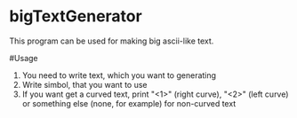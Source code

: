 # bigTextGenerator

This program can be used for making big ascii-like text.

#Usage
1) You need to write text, which you want to generating
2) Write simbol, that you want to use
3) If you want get a curved text, print "<1>" (right curve), "<2>" (left curve) or something else (none, for example) for non-curved text

